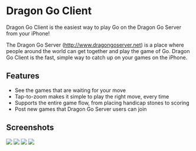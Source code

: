 Dragon Go Client
================

Dragon Go Client is the easiest way to play Go on
the Dragon Go Server from your iPhone!

The Dragon Go Server (http://www.dragongoserver.net) 
is a place where people around the world can get together
and play the game of Go. Dragon Go Client is the fast, simple
way to catch up on your games on the iPhone.

Features
--------

* See the games that are waiting for your move
* Tap-to-zoom makes it simple to play the right move, every time
* Supports the entire game flow, from placing handicap stones to scoring
* Post new games that Dragon Go Server users can join

Screenshots
-----------

<img src="http://dgs.uberweiss.net/dgs1.png">
<img src="http://dgs.uberweiss.net/dgs2.png">
<img src="http://dgs.uberweiss.net/dgs3.png">
<img src="http://dgs.uberweiss.net/dgs4.png">
